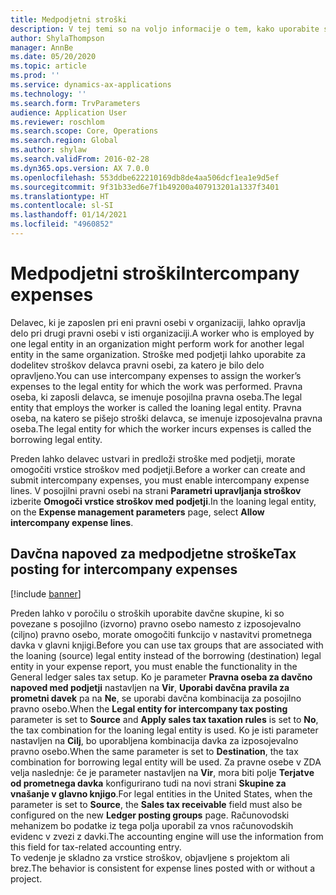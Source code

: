 ```yaml
---
title: Medpodjetni stroški
description: V tej temi so na voljo informacije o tem, kako uporabite stroške med podjetji za dodelitev stroškov delavca pravni osebi, za katero je bilo delo opravljeno.
author: ShylaThompson
manager: AnnBe
ms.date: 05/20/2020
ms.topic: article
ms.prod: ''
ms.service: dynamics-ax-applications
ms.technology: ''
ms.search.form: TrvParameters
audience: Application User
ms.reviewer: roschlom
ms.search.scope: Core, Operations
ms.search.region: Global
ms.author: shylaw
ms.search.validFrom: 2016-02-28
ms.dyn365.ops.version: AX 7.0.0
ms.openlocfilehash: 553ddbe622210169db8de4aa506dcf1ea1e9d5ef
ms.sourcegitcommit: 9f31b33ed6e7f1b49200a407913201a1337f3401
ms.translationtype: HT
ms.contentlocale: sl-SI
ms.lasthandoff: 01/14/2021
ms.locfileid: "4960852"
---
```

# <a name="intercompany-expenses"></a><span data-ttu-id="d3f6f-103">Medpodjetni stroški</span><span class="sxs-lookup"><span data-stu-id="d3f6f-103">Intercompany expenses</span></span>

<span data-ttu-id="d3f6f-104">Delavec, ki je zaposlen pri eni pravni osebi v organizaciji, lahko opravlja delo pri drugi pravni osebi v isti organizaciji.</span><span class="sxs-lookup"><span data-stu-id="d3f6f-104">A worker who is employed by one legal entity in an organization might perform work for another legal entity in the same organization.</span></span> <span data-ttu-id="d3f6f-105">Stroške med podjetji lahko uporabite za dodelitev stroškov delavca pravni osebi, za katero je bilo delo opravljeno.</span><span class="sxs-lookup"><span data-stu-id="d3f6f-105">You can use intercompany expenses to assign the worker’s expenses to the legal entity for which the  work was performed.</span></span> <span data-ttu-id="d3f6f-106">Pravna oseba, ki zaposli delavca, se imenuje posojilna pravna oseba.</span><span class="sxs-lookup"><span data-stu-id="d3f6f-106">The legal entity that employs the worker is called the loaning legal entity.</span></span> <span data-ttu-id="d3f6f-107">Pravna oseba, na katero se pišejo stroški delavca, se imenuje izposojevalna pravna oseba.</span><span class="sxs-lookup"><span data-stu-id="d3f6f-107">The legal entity for which the worker incurs expenses is called the borrowing legal entity.</span></span> 

<span data-ttu-id="d3f6f-108">Preden lahko delavec ustvari in predloži stroške med podjetji, morate omogočiti vrstice stroškov med podjetji.</span><span class="sxs-lookup"><span data-stu-id="d3f6f-108">Before a worker can create and submit intercompany expenses, you must enable intercompany expense lines.</span></span> <span data-ttu-id="d3f6f-109">V posojilni pravni osebi na strani **Parametri upravljanja stroškov** izberite **Omogoči vrstice stroškov med podjetji**.</span><span class="sxs-lookup"><span data-stu-id="d3f6f-109">In the loaning legal entity, on the **Expense management parameters** page, select **Allow intercompany expense lines**.</span></span> 

## <a name="tax-posting-for-intercompany-expenses"></a><span data-ttu-id="d3f6f-110">Davčna napoved za medpodjetne stroške</span><span class="sxs-lookup"><span data-stu-id="d3f6f-110">Tax posting for intercompany expenses</span></span>

[!include [banner](../includes/banner.md)]

<span data-ttu-id="d3f6f-111">Preden lahko v poročilu o stroških uporabite davčne skupine, ki so povezane s posojilno (izvorno) pravno osebo namesto z izposojevalno (ciljno) pravno osebo, morate omogočiti funkcijo v nastavitvi prometnega davka v glavni knjigi.</span><span class="sxs-lookup"><span data-stu-id="d3f6f-111">Before you can use tax groups that are associated with the loaning (source) legal entity instead of the borrowing (destination) legal entity in your expense report, you must enable the functionality in the General ledger sales tax setup.</span></span> <span data-ttu-id="d3f6f-112">Ko je parameter **Pravna oseba za davčno napoved med podjetji** nastavljen na **Vir**, **Uporabi davčna pravila za prometni davek** pa na **Ne**, se uporabi davčna kombinacija za posojilno pravno osebo.</span><span class="sxs-lookup"><span data-stu-id="d3f6f-112">When the **Legal entity for intercompany tax posting** parameter is set to **Source** and **Apply sales tax taxation rules** is set to **No**, the tax combination for the loaning legal entity is used.</span></span> <span data-ttu-id="d3f6f-113">Ko je isti parameter nastavljen na **Cilj**, bo uporabljena kombinacija davka za izposojevalno pravno osebo.</span><span class="sxs-lookup"><span data-stu-id="d3f6f-113">When the same parameter is set to **Destination**, the tax combination for borrowing legal entity will be used.</span></span> <span data-ttu-id="d3f6f-114">Za pravne osebe v ZDA velja naslednje: če je parameter nastavljen na **Vir**, mora biti polje **Terjatve od prometnega davka** konfigurirano tudi na novi strani **Skupine za vnašanje v glavno knjigo**.</span><span class="sxs-lookup"><span data-stu-id="d3f6f-114">For legal entities in the United States, when the parameter is set to **Source**, the **Sales tax receivable** field must also be configured on the new **Ledger posting groups** page.</span></span> <span data-ttu-id="d3f6f-115">Računovodski mehanizem bo podatke iz tega polja uporabil za vnos računovodskih evidenc v zvezi z davki.</span><span class="sxs-lookup"><span data-stu-id="d3f6f-115">The accounting engine will use the information from this field for tax-related accounting entry.</span></span>   
<span data-ttu-id="d3f6f-116">To vedenje je skladno za vrstice stroškov, objavljene s projektom ali brez.</span><span class="sxs-lookup"><span data-stu-id="d3f6f-116">The behavior is consistent for expense lines posted with or without a project.</span></span>  

